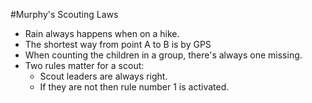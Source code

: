 #Murphy's Scouting Laws
* Rain always happens when on a hike.
* The shortest way from point A to B is by GPS
* When counting the children in a group, there's always one missing.
* Two rules matter for a scout:
    * Scout leaders are always right.
    * If they are not then rule number 1 is activated.